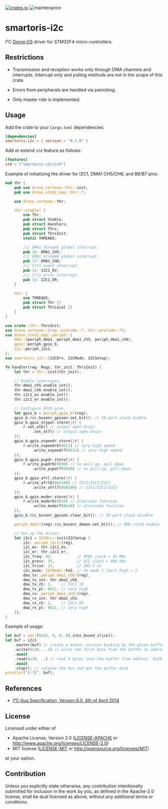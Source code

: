 [![crates.io](https://img.shields.io/crates/v/smartoris-i2c.svg)](https://crates.io/crates/smartoris-i2c)
![maintenance](https://img.shields.io/badge/maintenance-actively--developed-brightgreen.svg)

# smartoris-i2c

I²C [Drone OS] driver for STM32F4 micro-controllers.

## Restrictions

* Transmission and reception works only through DMA channels and
interrupts. Interrupt only and polling methods are not in the scope of this
crate.

* Errors from peripherals are handled via panicking.

* Only master role is implemented.

## Usage

Add the crate to your `Cargo.toml` dependencies:

```toml
[dependencies]
smartoris-i2c = { version = "0.1.0" }
```

Add or extend `std` feature as follows:

```toml
[features]
std = ["smartoris-i2c/std"]
```

Example of initializing the driver for I2C1, DMA1 CH5/CH6, and B6/B7 pins:

```rust
mod thr {
    pub use drone_cortexm::thr::init;
    pub use drone_stm32_map::thr::*;

    use drone_cortexm::thr;

    thr::vtable! {
        use Thr;
        pub struct Vtable;
        pub struct Handlers;
        pub struct Thrs;
        pub struct ThrsInit;
        static THREADS;

        /// DMA1 Stream5 global interrupt.
        pub 16: DMA1_CH5;
        /// DMA1 Stream6 global interrupt.
        pub 17: DMA1_CH6;
        /// I²C1 event interrupt.
        pub 31: I2C1_EV;
        /// I²C1 error interrupt.
        pub 32: I2C1_ER;
    }

    thr! {
        use THREADS;
        pub struct Thr {}
        pub struct ThrLocal {}
    }
}

use crate::thr::ThrsInit;
use drone_cortexm::{reg::prelude::*, thr::prelude::*};
use drone_stm32_map::periph::{
    dma::{periph_dma1, periph_dma1_ch5, periph_dma1_ch6},
    gpio::periph_gpio_b,
    i2c::periph_i2c1,
};
use smartoris_i2c::{I2CDrv, I2CMode, I2CSetup};

fn handler(reg: Regs, thr_init: ThrsInit) {
    let thr = thr::init(thr_init);

    // Enable interrupts.
    thr.dma1_ch5.enable_int();
    thr.dma1_ch6.enable_int();
    thr.i2c1_ev.enable_int();
    thr.i2c1_er.enable_int();

    // Configure GPIO pins.
    let gpio_b = periph_gpio_b!(reg);
    gpio_b.rcc_busenr_gpioen.set_bit(); // IO port clock enable
    gpio_b.gpio_otyper.store(|r| {
        r.set_ot6() // output open-drain
            .set_ot7() // output open-drain
    });
    gpio_b.gpio_ospeedr.store(|r| {
        r.write_ospeedr6(0b11) // very high speed
            .write_ospeedr7(0b11) // very high speed
    });
    gpio_b.gpio_pupdr.store(|r| {
        r.write_pupdr6(0b00) // no pull-up, pull-down
            .write_pupdr7(0b00) // no pull-up, pull-down
    });
    gpio_b.gpio_afrl.store(|r| {
        r.write_afrl6(0b0100) // I2C1/I2C2/I2C3
            .write_afrl7(0b0100) // I2C1/I2C2/I2C3
    });
    gpio_b.gpio_moder.store(|r| {
        r.write_moder6(0b10) // alternate function
            .write_moder7(0b10) // alternate function
    });
    gpio_b.rcc_busenr_gpioen.clear_bit(); // IO port clock disable

    periph_dma1!(reg).rcc_busenr_dmaen.set_bit(); // DMA clock enable

    // Set up the driver.
    let i2c1 = I2CDrv::init(I2CSetup {
        i2c: periph_i2c1!(reg),
        i2c_ev: thr.i2c1_ev,
        i2c_er: thr.i2c1_er,
        i2c_freq: 42,           // APB1 clock = 42 MHz
        i2c_presc: 35,          // SCL clock = 400 kHz
        i2c_trise: 13,          // 285.7 ns
        i2c_mode: I2CMode::Fm2, // Fm mode t_low/t_high = 2
        dma_tx: periph_dma1_ch6!(reg),
        dma_tx_int: thr.dma1_ch6,
        dma_tx_ch: 1,    // I2C1_TX
        dma_tx_pl: 0b11, // very high
        dma_rx: periph_dma1_ch5!(reg),
        dma_rx_int: thr.dma1_ch5,
        dma_rx_ch: 1,    // I2C1_RX
        dma_rx_pl: 0b11, // very high
    });
}
```

Example of usage:

```rust
let buf = vec![0x92, 0, 0, 0].into_boxed_slice();
let buf = i2c1
    .master(buf) // create a master session backing by the given buffer
    .write(0x39, ..1) // write the first byte from the buffer to address `0x39`
    .await
    .read(0x39, ..) // read 4 bytes into the buffer from address `0x39`
    .await
    .stop(); // release the bus and get the buffer back
println!("{:?}", buf);
```

## References

* [I²C-bus Specification, Version 6.0, 4th of April
2014](https://www.nxp.com/docs/en/user-guide/UM10204.pdf)

[Drone OS]: https://www.drone-os.com/

## License

Licensed under either of

 * Apache License, Version 2.0
   ([LICENSE-APACHE](LICENSE-APACHE) or http://www.apache.org/licenses/LICENSE-2.0)
 * MIT license
   ([LICENSE-MIT](LICENSE-MIT) or http://opensource.org/licenses/MIT)

at your option.

## Contribution

Unless you explicitly state otherwise, any contribution intentionally submitted
for inclusion in the work by you, as defined in the Apache-2.0 license, shall be
dual licensed as above, without any additional terms or conditions.
